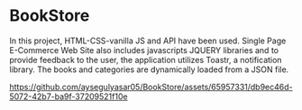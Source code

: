 # BookStore
In this project, HTML-CSS-vanilla JS  and API have been used.
Single Page E-Commerce Web Site also includes javascripts JQUERY libraries and to provide feedback to the user, the application utilizes Toastr, a notification library. 
The books and categories are dynamically loaded from a JSON file.



https://github.com/aysegulyasar05/BookStore/assets/65957331/db9ec46d-5072-42b7-ba9f-37209521f10e


